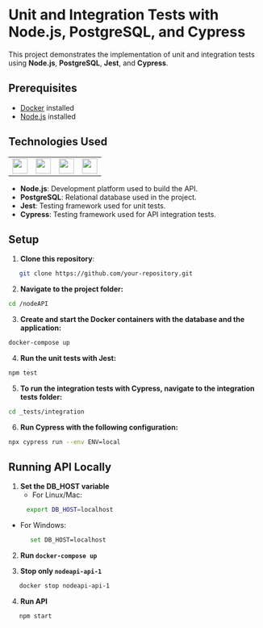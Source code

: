 # Unit and Integration Tests with Node.js, PostgreSQL, and Cypress

This project demonstrates the implementation of unit and integration tests using **Node.js**, **PostgreSQL**, **Jest**, and **Cypress**.

## Prerequisites

- [Docker](https://www.docker.com/) installed
- [Node.js](https://nodejs.org/) installed

## Technologies Used

<table>
    <tr>
        <td><img src="https://hopetutors.com/wp-content/uploads/2017/03/nodejs-logo-1.png" width="30" /></td>
        <td><img src="https://w7.pngwing.com/pngs/657/27/png-transparent-postgresql-original-wordmark-logo-icon-thumbnail.png" width="30" /></td>
        <td><img src="https://uxwing.com/wp-content/themes/uxwing/download/brands-and-social-media/jest-js-icon.png" width="30" /></td>
        <td><img src="https://assets.streamlinehq.com/image/private/w_300,h_300,ar_1/f_auto/v1/icons/3/cypress-icon-moigrz5nimpd7rsob0bisu.png/cypress-icon-pg9bdlubveoefqouilbg.png?_a=DAJFJtWIZAAC" width="30" /></td>
    </tr>
</table>

- **Node.js**: Development platform used to build the API.
- **PostgreSQL**: Relational database used in the project.
- **Jest**: Testing framework used for unit tests.
- **Cypress**: Testing framework used for API integration tests.

## Setup

1. **Clone this repository**:
```bash
   git clone https://github.com/your-repository.git
```

2. **Navigate to the project folder:**
```bash
cd /nodeAPI
```

3. **Create and start the Docker containers with the database and the application:**
```bash
docker-compose up
```

4. **Run the unit tests with Jest:**
```bash
npm test
```

5. **To run the integration tests with Cypress, navigate to the integration tests folder:**
```bash
cd _tests/integration
```

6. **Run Cypress with the following configuration:**
```bash
npx cypress run --env ENV=local
```

## Running API Locally

1. **Set the DB_HOST variable**  
   - For Linux/Mac:
```bash
     export DB_HOST=localhost
```
   - For Windows:
```bash
      set DB_HOST=localhost
```

2. **Run `docker-compose up`**  

3. **Stop only `nodeapi-api-1`**  
```bash
   docker stop nodeapi-api-1
```

4. **Run API**
```bash
   npm start
```
